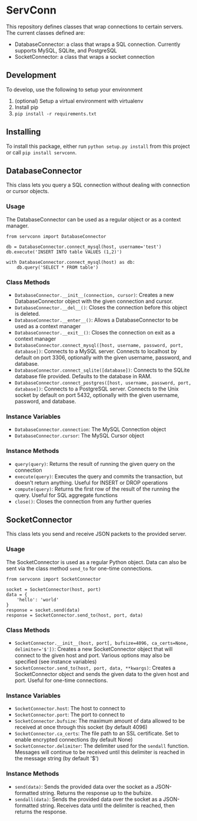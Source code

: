 ServConn
========

This repository defines classes that wrap connections to certain servers. The current classes defined are:
- DatabaseConnector: a class that wraps a SQL connection. Currently supports MySQL, SQLite, and PostgreSQL
- SocketConnector: a class that wraps a socket connection

Development
-----------

To develop, use the following to setup your environment

1. (optional) Setup a virtual environment with virtualenv
2. Install pip
3. `pip install -r requirements.txt`

Installing
----------

To install this package, either run `python setup.py install` from this project or call `pip install servconn`.

DatabaseConnector
-----------------

This class lets you query a SQL connection without dealing with connection or cursor objects.

### Usage

The DatabaseConnector can be used as a regular object or as a context manager.

```
from servconn import DatabaseConnector

db = DatabaseConnector.connect_mysql(host, username='test')
db.execute('INSERT INTO table VALUES (1,2)')

with DatabaseConnector.connect_mysql(host) as db:
    db.query('SELECT * FROM table')
```

### Class Methods
- `DatabaseConnector.__init__(connection, cursor)`: Creates a new DatabaseConnector object with the given connection and cursor.
- `DatabaseConnector.__del__()`: Closes the connection before this object is deleted.
- `DatabaseConnector.__enter__()`: Allows a DatabaseConnector to be used as a context manager
- `DatabaseConnector.__exit__()`: Closes the connection on exit as a context manager
- `DatabaseConnector.connect_mysql([host, username, password, port, database])`: Connects to a MySQL server. Connects to localhost by default on port 3306, optionally with the given username, password, and database.
- `DatabaseConnector.connect_sqlite([database])`: Connects to the SQLite database file provided. Defaults to the database in RAM.
- `DatabaseConnector.connect_postgres([host, username, password, port, database])`: Connects to a PostgreSQL server. Connects to the Unix socket by default on port 5432, optionally with the given username, password, and database.

### Instance Variables
- `DatabaseConnector.connection`: The MySQL Connection object
- `DatabaseConnector.cursor`: The MySQL Cursor object

### Instance Methods
- `query(query)`: Returns the result of running the given query on the connection
- `execute(query)`: Executes the query and commits the transaction, but doesn't return anything. Useful for INSERT or DROP operations
- `compute(query)`: Returns the first row of the result of the running the query. Useful for SQL aggregate functions
- `close()`: Closes the connection from any further queries

SocketConnector
---------------

This class lets you send and receive JSON packets to the provided server.

### Usage

The SocketConnector is used as a regular Python object. Data can also be sent via the class method `send_to` for one-time connections.

```
from servconn import SocketConnector

socket = SocketConnector(host, port)
data = {
    'hello': 'world'
}
response = socket.send(data)
response = SocketConnector.send_to(host, port, data)
```

### Class Methods
- `SocketConnector.__init__(host, port[, bufsize=4096, ca_certs=None, delimiter='$'])`: Creates a new SocketConnector object that will connect to the given host and port. Various options may also be specified (see instance variables)
- `SocketConnector.send_to(host, port, data, **kwargs)`: Creates a SocketConnector object and sends the given data to the given host and port. Useful for one-time connections.

### Instance Variables
- `SocketConnector.host`: The host to connect to
- `SocketConnector.port`: The port to connect to
- `SocketConnector.bufsize`: The maximum amount of data allowed to be received at once through this socket (by default 4096)
- `SocketConnector.ca_certs`: The file path to an SSL certificate. Set to enable encrypted connections (by default None)
- `SocketConnector.delimiter`: The delimiter used for the `sendall` function. Messages will continue to be received until this delimiter is reached in the message string (by default '$')

### Instance Methods
- `send(data)`: Sends the provided data over the socket as a JSON-formatted string. Returns the response up to the bufsize.
- `sendall(data)`: Sends the provided data over the socket as a JSON-formatted string. Receives data until the delimiter is reached, then returns the response.
